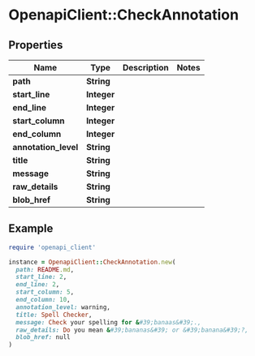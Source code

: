# OpenapiClient::CheckAnnotation

## Properties

| Name | Type | Description | Notes |
| ---- | ---- | ----------- | ----- |
| **path** | **String** |  |  |
| **start_line** | **Integer** |  |  |
| **end_line** | **Integer** |  |  |
| **start_column** | **Integer** |  |  |
| **end_column** | **Integer** |  |  |
| **annotation_level** | **String** |  |  |
| **title** | **String** |  |  |
| **message** | **String** |  |  |
| **raw_details** | **String** |  |  |
| **blob_href** | **String** |  |  |

## Example

```ruby
require 'openapi_client'

instance = OpenapiClient::CheckAnnotation.new(
  path: README.md,
  start_line: 2,
  end_line: 2,
  start_column: 5,
  end_column: 10,
  annotation_level: warning,
  title: Spell Checker,
  message: Check your spelling for &#39;banaas&#39;.,
  raw_details: Do you mean &#39;bananas&#39; or &#39;banana&#39;?,
  blob_href: null
)
```

